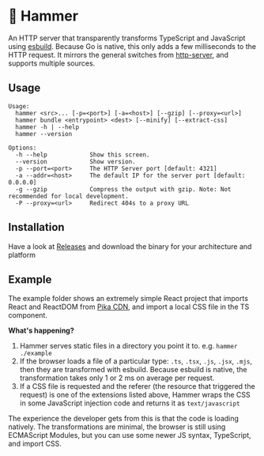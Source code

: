 # 🔨 Hammer

An HTTP server that transparently transforms TypeScript and JavaScript using [esbuild](https://github.com/evanw/esbuild). Because Go is native, this only adds a few milliseconds to the HTTP request. It mirrors the general switches from [http-server](https://github.com/http-party/http-server), and supports multiple sources.

## Usage

```
Usage:
  hammer <src>... [-p=<port>] [-a=<host>] [--gzip] [--proxy=<url>]
  hammer bundle <entrypoint> <dest> [--minify] [--extract-css]
  hammer -h | --help
  hammer --version

Options:
  -h --help            Show this screen.
  --version            Show version.
  -p --port=<port>     The HTTP Server port [default: 4321]
  -a --addr=<host>     The default IP for the server port [default: 0.0.0.0]
  -g --gzip            Compress the output with gzip. Note: Not recommended for local development.
  -P --proxy=<url>     Redirect 404s to a proxy URL
```

## Installation

Have a look at [Releases](https://github.com/LukeChannings/hammer/releases/) and download the binary for your architecture and platform

## Example

The example folder shows an extremely simple React project that imports React and ReactDOM from [Pika CDN](https://www.pika.dev/), and import a local CSS file in the TS component.

**What's happening?**

1. Hammer serves static files in a directory you point it to. e.g. `hammer ./example`
2. If the browser loads a file of a particular type: `.ts`, `.tsx`, `.js`, `.jsx`, `.mjs`, then they are transformed with esbuild. Because esbuild is native, the transformation takes only 1 or 2 ms on average per request.
3. If a CSS file is requested and the referer (the resource that triggered the request) is one of the extensions listed above, Hammer wraps the CSS in some JavaScript injection code and returns it as `text/javascript`

The experience the developer gets from this is that the code is loading natively. The transformations are minimal, the browser is still using ECMAScript Modules, but you can use some newer JS syntax, TypeScript, and import CSS.
